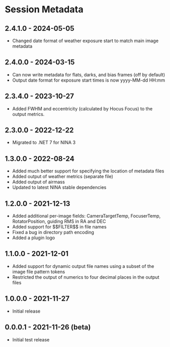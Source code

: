 # Session Metadata

## 2.4.1.0 - 2024-05-05
* Changed date format of weather exposure start to match main image metadata

## 2.4.0.0 - 2024-03-15
* Can now write metadata for flats, darks, and bias frames (off by default)
* Output date format for exposure start times is now yyyy-MM-dd HH:mm

## 2.3.4.0 - 2023-10-27
* Added FWHM and eccentricity (calculated by Hocus Focus) to the output metrics.

## 2.3.0.0 - 2022-12-22
* Migrated to .NET 7 for NINA 3

## 1.3.0.0 - 2022-08-24
* Added much better support for specifying the location of metadata files
* Added output of weather metrics (separate file)
* Added output of airmass
* Updated to latest NINA stable dependencies

## 1.2.0.0 - 2021-12-13
* Added additional per-image fields: CameraTargetTemp, FocuserTemp, RotatorPosition, guiding RMS in RA and DEC
* Added support for \$\$FILTER\$\$ in file names
* Fixed a bug in directory path encoding
* Added a plugin logo

## 1.1.0.0 - 2021-12-01
* Added support for dynamic output file names using a subset of the image file pattern tokens
* Restricted the output of numerics to four decimal places in the output files

## 1.0.0.0 - 2021-11-27
* Initial release

## 0.0.0.1 - 2021-11-26 (beta)
* Initial test release
